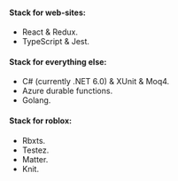 #### Stack for web-sites:
- React & Redux.
- TypeScript & Jest.

#### Stack for everything else:
- C# (currently .NET 6.0) & XUnit & Moq4.
- Azure durable functions.
- Golang.

#### Stack for roblox:
- Rbxts.
- Testez.
- Matter.
- Knit.
